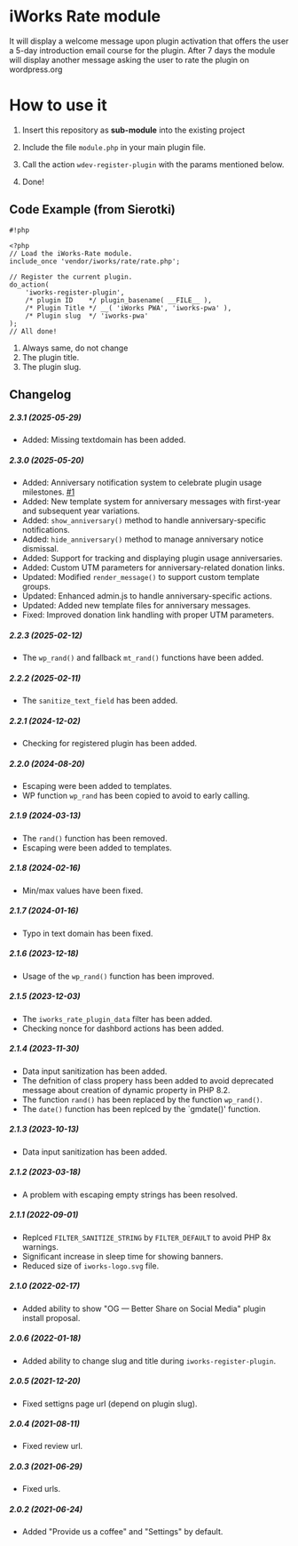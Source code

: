 # iWorks Rate module #

It will display a welcome message upon plugin activation that offers the user a 5-day introduction email course for the plugin. After 7 days the module will display another message asking the user to rate the plugin on wordpress.org

# How to use it #

1. Insert this repository as **sub-module** into the existing project

2. Include the file `module.php` in your main plugin file.

3. Call the action `wdev-register-plugin` with the params mentioned below.

4. Done!


## Code Example (from Sierotki) ##

```
#!php

<?php
// Load the iWorks-Rate module.
include_once 'vendor/iworks/rate/rate.php';

// Register the current plugin.
do_action(
	'iworks-register-plugin',
    /* plugin ID    */ plugin_basename( __FILE__ ),
    /* Plugin Title */ __( 'iWorks PWA', 'iworks-pwa' ),
    /* Plugin slug  */ 'iworks-pwa'
);
// All done!
```

1. Always same, do not change
2. The plugin title.
3. The plugin slug.


Changelog
---------

##### 2.3.1 (2025-05-29)
* Added: Missing textdomain has been added.

##### 2.3.0 (2025-05-20)
* Added: Anniversary notification system to celebrate plugin usage milestones. [#1](https://github.com/iworks/rate/issues/1)
* Added: New template system for anniversary messages with first-year and subsequent year variations.
* Added: `show_anniversary()` method to handle anniversary-specific notifications.
* Added: `hide_anniversary()` method to manage anniversary notice dismissal.
* Added: Support for tracking and displaying plugin usage anniversaries.
* Added: Custom UTM parameters for anniversary-related donation links.
* Updated: Modified `render_message()` to support custom template groups.
* Updated: Enhanced admin.js to handle anniversary-specific actions.
* Updated: Added new template files for anniversary messages.
* Fixed: Improved donation link handling with proper UTM parameters.

##### 2.2.3 (2025-02-12)
* The `wp_rand()` and fallback `mt_rand()` functions have been added.

##### 2.2.2 (2025-02-11)
* The `sanitize_text_field` has been added.

##### 2.2.1 (2024-12-02)
* Checking for registered plugin has been added.

##### 2.2.0 (2024-08-20)
* Escaping were been added to templates.
* WP function `wp_rand` has been copied to avoid to early calling.

##### 2.1.9 (2024-03-13)
* The `rand()` function has been removed.
* Escaping were been added to templates.

##### 2.1.8 (2024-02-16)
* Min/max values have been fixed.

##### 2.1.7 (2024-01-16)
* Typo in text domain has been fixed.

##### 2.1.6 (2023-12-18)
* Usage of the `wp_rand()` function has been improved.

##### 2.1.5 (2023-12-03)
* The `iworks_rate_plugin_data` filter has been added.
* Checking nonce for dashbord actions has been added.

##### 2.1.4 (2023-11-30)
* Data input sanitization has been added.
* The defnition of class propery hass been added to avoid deprecated message about creation of dynamic property in PHP 8.2.
* The function `rand()` has been replaced by the function `wp_rand()`.
* The `date()` function has been replced by the `gmdate()' function.

##### 2.1.3 (2023-10-13)
* Data input sanitization has been added.

##### 2.1.2 (2023-03-18)
* A problem with escaping empty strings has been resolved.

##### 2.1.1 (2022-09-01)
* Replced `FILTER_SANITIZE_STRING` by `FILTER_DEFAULT` to avoid PHP 8x warnings.
* Significant increase in sleep time for showing banners.
* Reduced size of `iworks-logo.svg` file.

##### 2.1.0 (2022-02-17)
* Added ability to show "OG — Better Share on Social Media" plugin install proposal.

##### 2.0.6 (2022-01-18)
* Added ability to change slug and title during `iworks-register-plugin`.

##### 2.0.5 (2021-12-20)
* Fixed settigns page url (depend on plugin slug).

##### 2.0.4 (2021-08-11)
* Fixed review url.

##### 2.0.3 (2021-06-29)
* Fixed urls.

##### 2.0.2 (2021-06-24)
* Added "Provide us a coffee" and "Settings" by default.
